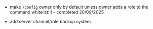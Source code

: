 - make `/config` owner only by default unless owner adds a role to the command whitelist!!! - completed 20/09/2025

- add server channel/role backup system
